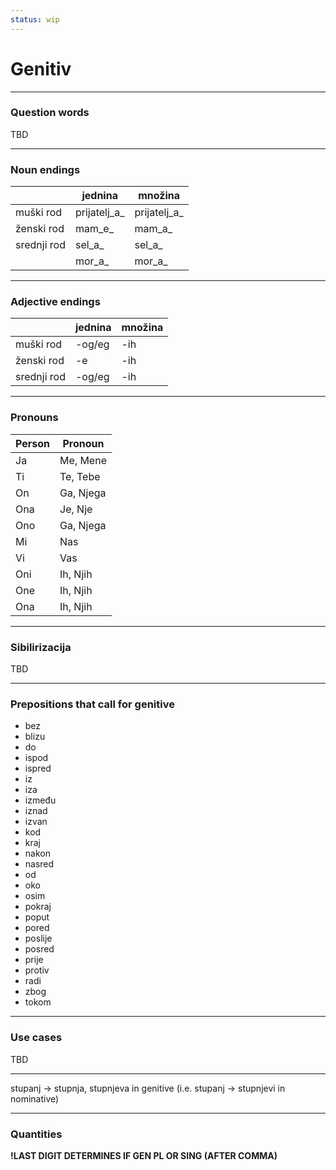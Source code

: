 ```yaml
---
status: wip
---
```


# Genitiv
---

### Question words
TBD

---

### Noun endings

|             | jednina      | množina      |
| ----------- | ------------ | ------------ |
| muški rod   | prijatelj_a_ | prijatelj_a_ |
| ženski rod  | mam_e_       | mam_a_       |
| srednji rod | sel_a_       | sel_a_       |
|             | mor_a_       | mor_a_       |

---
### Adjective endings

|             | jednina | množina | 
| ----------- | ------- | ------- |
| muški rod   | -og/eg  | -ih     |
| ženski rod  | -e      | -ih     |
| srednji rod | -og/eg  | -ih     |

---
### Pronouns

| Person | Pronoun   |
| ------ | --------- |
| Ja     | Me, Mene  | 
| Ti     | Te, Tebe  |
| On     | Ga, Njega |
| Ona    | Je, Nje   |
| Ono    | Ga, Njega |
| Mi     | Nas       |
| Vi     | Vas       |
| Oni    | Ih, Njih  |
| One    | Ih, Njih  |
| Ona    | Ih, Njih  |

---

### Sibilirizacija

TBD

---

### Prepositions that call for genitive

- bez
- blizu
- do
- ispod
- ispred
- iz
- iza
- između
- iznad
- izvan
- kod
- kraj
- nakon
- nasred
- od
- oko
- osim
- pokraj
- poput
- pored
- poslije
- posred
- prije
- protiv
- radi
- zbog
- tokom

---

### Use cases

TBD

---

stupanj -> stupnja, stupnjeva in genitive (i.e. stupanj -> stupnjevi in nominative)

---

### Quantities

**!LAST DIGIT DETERMINES IF GEN PL OR SING (AFTER COMMA)**